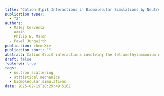 ```yaml
---
title: "Cation-$\pi$ Interactions in Biomolecular Simulations by Neutron Scattering and Molecular Dynamics: Case Study of the Tetramethylammonium Cation"
publication_types:
  - "2"
authors:
  - Matej Cervenka
  - admin
    Philip E. Mason
  - Pavel Jungwirth
publication: chemrXiv
publication_short: ""
abstract: Cation-$\pi$ interactions involving the tetramethylammonium motif are prevalent in biological systems, playing crucial roles in membrane protein function, DNA expression regulation, or protein folding. However, accurately modeling cation-$\pi$ interactions in molecular dynamics is computationally challenging, especially in large biomolecular systems where electronic polarization plays a critical role. This study implements a physically justified electronic continuum correction (ECC) to the CHARMM36 force field, scaling ionic charges by a factor of 0.75 to effectively account for electronic polarization without additional computational overhead. Here, this approach, while not specifically designed for cation-$\pi$ interactions, is shown to significantly improve predictions of the structure of an aqueous tetramethylammonium pyridine complex as compared to neutron diffraction data. These results underscore the potential of ECC as a versatile method to improve description of cation-$\pi$ interactions in biomolecular simulations.
draft: false
featured: true
tags:
  - neutron scattering
  - statistical mechanics
  - biomolecular simulations
date: 2025-02-19T18:29:49.516Z
---
```


